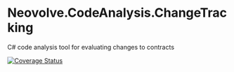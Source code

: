 # Neovolve.CodeAnalysis.ChangeTracking
C# code analysis tool for evaluating changes to contracts

[![Coverage Status](https://coveralls.io/repos/github/roryprimrose/Neovolve.CodeAnalysis.ChangeTracking/badge.svg?branch=master)](https://coveralls.io/github/roryprimrose/Neovolve.CodeAnalysis.ChangeTracking?branch=master)
